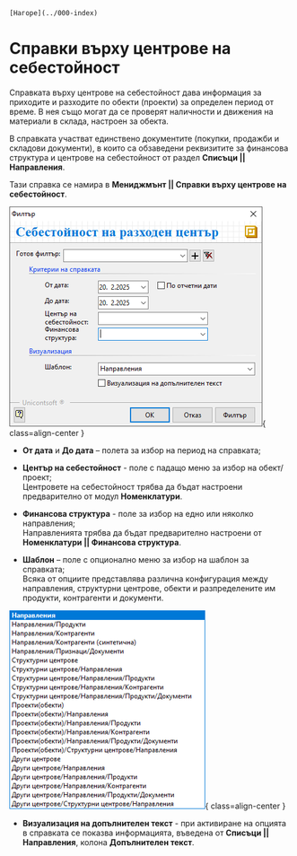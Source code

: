 ```{only} html
[Нагоре](../000-index)
```

# Справки върху центрове на себестойност

 Справката върху центрове на себестойност дава информация за приходите и разходите по обекти (проекти) за определен период от време. В нея също могат да се проверят наличности и движения на материали в склада, настроен за обекта.

В справката участват единствено документите (покупки, продажби и складови документи), в които са обзаведени реквизитите за финансова структура и центрове на себестойност от раздел **Списъци || Направления**.  

Тази справка се намира в **Мениджмънт || Справки върху центрове на себестойност**.  

![](911-cost-center-reports1.png){ class=align-center }


 - **От дата** и **До дата** – полета за избор на период на справката;  

 - **Център на себестойност** - поле с падащо меню за избор на обект/проект;  
 Центровете на себестойност трябва да бъдат настроени предварително от модул **Номенклатури**.  

 - **Финансова структура** - поле за избор на едно или няколко направления;  
 Направленията трябва да бъдат предварително настроени от **Номенклатури || Финансова структура**.  

 - **Шаблон** – поле с опционално меню за избор на шаблон за справката;  
 Всяка от опциите представлява различна конфигурация между направления, структурни центрове, обекти и разпределените им продукти, контрагенти и документи. 

![](911-cost-center-reports2.png){ class=align-center }

- **Визуализация на допълнителен текст** - при активиране на опцията в справката се показва информацията, въведена от **Списъци || Направления**, колона **Допълнителен текст**.    